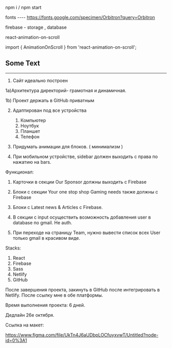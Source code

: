 npm i / npm start

fonts ---- https://fonts.google.com/specimen/Orbitron?query=Orbitron

firebase - storage , database 

react-animation-on-scroll 

import { AnimationOnScroll } from 'react-animation-on-scroll';
<AnimationOnScroll animateIn="animate__bounceIn">
<h2>Some Text</h2>
</AnimationOnScroll>



----------------------------------------------------------------------------------------

1) Сайт идеально построен

1а)Архитектура директорий- грамотная и динамичная.

1b) Проект держать в GitHub приватным

2) Адаптирован под все устройства
    1) Компьютер
    2) Ноутбук
    3) Планшет
    4) Телефон

3) Придумать анимации для блоков. ( минимализм )

4) При мобильном устройстве, sidebar должен выходить с права по нажатию на bars.

Функционал:

1) Карточки в секции  Our Sponsor должны выходить с Firebase

2) Блоки с секции Your one stop shop Gaming needs также должны с Firebase

3) Блоки с Latest news & Articles с Firebase.

4) В секции с input осуществить возможность добавления user в database по gmail. Не auth.

5) При переходе на страницу Team, нужно вывести список всех User только gmail в красивом виде.

Stacks:

1) React
2) Firebase
3) Sass
4) Netlify
5) GitHub


После завершения проекта, закинуть в GitHub после интегрировать в Netlify.
После ссылку мне в обе платформы.

Время выполнения проекта: 6 дней.

Дедлайн 26е октября.

Ссылка на макет:

https://www.figma.com/file/UkTn4J6aUDbpLOCfuyxvwT/Untitled?node-id=0%3A1